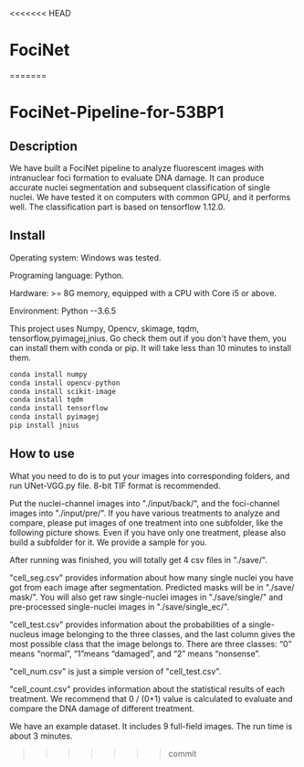 <<<<<<< HEAD
# FociNet
=======
# FociNet-Pipeline-for-53BP1

## **Description**

We have built a FociNet pipeline to analyze fluorescent images with intranuclear foci formation to evaluate DNA damage. It can produce accurate nuclei segmentation and subsequent classification of single nuclei. We have tested it on computers with common GPU, and it performs well. The classification part is based on tensorflow 1.12.0.

## **Install**

Operating system: Windows was tested.

Programing language: Python.

Hardware: >= 8G memory, equipped with a CPU with Core i5 or above.

Environment: Python --3.6.5

This project uses Numpy, Opencv, skimage, tqdm, tensorflow,pyimagej,jnius. Go check them out if you don't have them, you can install them with conda or pip. It will take less than 10 minutes to install them. 

```python
conda install numpy
conda install opencv-python
conda install scikit-image
conda install tqdm
conda install tensorflow
conda install pyimagej
pip install jnius
```

## **How to use**

What you need to do is to put your images into corresponding folders, and run UNet-VGG.py file. 8-bit TIF format is recommended.

Put the nuclei-channel images into "./input/back/", and the foci-channel images into "./input/pre/". If you have various treatments to analyze and compare, please put images of one treatment into one subfolder, like the following picture shows. Even if you have only one treatment, please also build a subfolder for it. We provide a sample for you.

After running was finished, you will totally get 4 csv files in "./save/".

"cell_seg.csv" provides information about how many single nuclei you have got from each image after segmentation. Predicted masks will be in "./save/ mask/". You will also get raw single-nuclei images in "./save/single/" and pre-processed single-nuclei images in "./save/single_ec/".

"cell_test.csv" provides information about the probabilities of a single-nucleus image belonging to the three classes, and the last column gives the most possible class that the image belongs to. There are three classes: “0” means “normal”, “1”means “damaged”, and “2” means “nonsense”.

"cell_num.csv" is just a simple version of "cell_test.csv".

"cell_count.csv" provides information about the statistical results of each treatment. We recommend that 0 / (0+1) value is calculated to evaluate and compare the DNA damage of different treatment.

We have an example dataset. It includes 9 full-field images. The run time is about 3 minutes.
>>>>>>> commit
